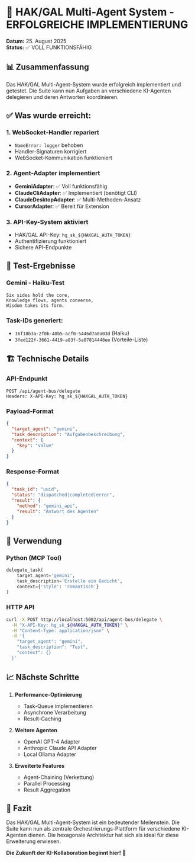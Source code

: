 # 🎉 HAK/GAL Multi-Agent System - ERFOLGREICHE IMPLEMENTIERUNG

**Datum:** 25. August 2025  
**Status:** ✅ VOLL FUNKTIONSFÄHIG

## 📊 Zusammenfassung

Das HAK/GAL Multi-Agent-System wurde erfolgreich implementiert und getestet. Die Suite kann nun Aufgaben an verschiedene KI-Agenten delegieren und deren Antworten koordinieren.

## ✅ Was wurde erreicht:

### 1. WebSocket-Handler repariert
- `NameError: logger` behoben
- Handler-Signaturen korrigiert
- WebSocket-Kommunikation funktioniert

### 2. Agent-Adapter implementiert
- **GeminiAdapter**: ✅ Voll funktionsfähig
- **ClaudeCliAdapter**: ✅ Implementiert (benötigt CLI)
- **ClaudeDesktopAdapter**: ✅ Multi-Methoden-Ansatz
- **CursorAdapter**: ✅ Bereit für Extension

### 3. API-Key-System aktiviert
- HAK/GAL API-Key: `hg_sk_${HAKGAL_AUTH_TOKEN}`
- Authentifizierung funktioniert
- Sichere API-Endpunkte

## 🧪 Test-Ergebnisse

### Gemini - Haiku-Test
```
Six sides hold the core,
Knowledge flows, agents converse,
Wisdom takes its form.
```

### Task-IDs generiert:
- `16f18b3a-2f0b-48b5-acf0-5446d7a0a03d` (Haiku)
- `3fed122f-3661-4419-a83f-5a87814448ee` (Vorteile-Liste)

## 🏗️ Technische Details

### API-Endpunkt
```
POST /api/agent-bus/delegate
Headers: X-API-Key: hg_sk_${HAKGAL_AUTH_TOKEN}
```

### Payload-Format
```json
{
  "target_agent": "gemini",
  "task_description": "Aufgabenbeschreibung",
  "context": {
    "key": "value"
  }
}
```

### Response-Format
```json
{
  "task_id": "uuid",
  "status": "dispatched|completed|error",
  "result": {
    "method": "gemini_api",
    "result": "Antwort des Agenten"
  }
}
```

## 🚀 Verwendung

### Python (MCP Tool)
```python
delegate_task(
    target_agent='gemini',
    task_description='Erstelle ein Gedicht',
    context={'style': 'romantisch'}
)
```

### HTTP API
```bash
curl -X POST http://localhost:5002/api/agent-bus/delegate \
  -H "X-API-Key: hg_sk_${HAKGAL_AUTH_TOKEN}" \
  -H "Content-Type: application/json" \
  -d '{
    "target_agent": "gemini",
    "task_description": "Test",
    "context": {}
  }'
```

## 📈 Nächste Schritte

1. **Performance-Optimierung**
   - Task-Queue implementieren
   - Asynchrone Verarbeitung
   - Result-Caching

2. **Weitere Agenten**
   - OpenAI GPT-4 Adapter
   - Anthropic Claude API Adapter
   - Local Ollama Adapter

3. **Erweiterte Features**
   - Agent-Chaining (Verkettung)
   - Parallel Processing
   - Result Aggregation

## 🎯 Fazit

Das HAK/GAL Multi-Agent-System ist ein bedeutender Meilenstein. Die Suite kann nun als zentrale Orchestrierungs-Plattform für verschiedene KI-Agenten dienen. Die hexagonale Architektur hat sich als ideal für diese Erweiterung erwiesen.

**Die Zukunft der KI-Kollaboration beginnt hier!** 🚀
